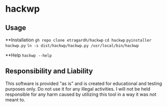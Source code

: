 # hackwp

## Usage

**Installation
`gh repo clone etragardh/hackwp`
`cd hackwp`
`pyinstaller hackwp.py`
`ln -s dist/hackwp/hackwp.py /usr/local/bin/hackwp`

**Help
`hackwp --help`

## Responsibility and Liability
This software is provided "as is" and is created for educational and testing purposes only. Do not use it for any illegal activities. I will not be held responsible for any harm caused by utilizing this tool in a way it was not meant to.

